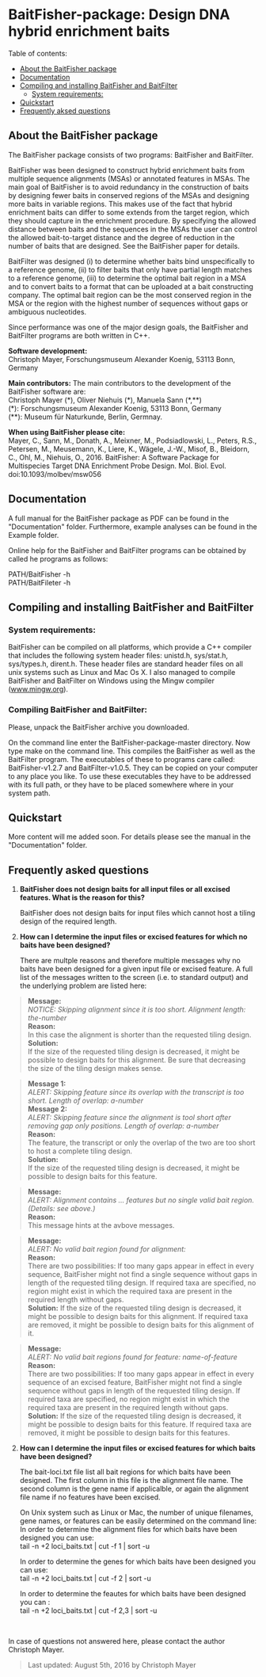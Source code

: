 ﻿BaitFisher-package: Design DNA hybrid enrichment baits
======================================================

Table of contents:
- [About the BaitFisher package](#about-the-baitfisher-package)
- [Documentation](#documentation)
- [Compiling and installing BaitFisher and BaitFilter](#compiling-and-installing-baitfisher-and-baitfilter)
  * [System requirements:](#system-requirements)
- [Quickstart](#quickstart)
- [Frequently aksed questions](#Frequently-aksed-questions)



About the BaitFisher package  <a id="about-the-baitfisher-package"></a>
----------------------------
The BaitFisher package consists of two programs: BaitFisher and BaitFilter. 

BaitFisher was been designed to construct hybrid enrichment baits from multiple sequence alignments (MSAs) or annotated features in MSAs. The main goal of BaitFisher is to avoid redundancy in the construction of baits by designing fewer baits in conserved regions of the MSAs and designing more baits in variable regions. This makes use of the fact that hybrid enrichment baits can differ to some extends from the target region, which they should capture in the enrichment procedure. By specifying the allowed distance between baits and the sequences in the MSAs the user can control the allowed bait-to-target distance and the degree of reduction in the number of baits that are designed. See the BaitFisher paper for details.

BaitFilter was designed (i) to determine whether baits bind unspecifically to a reference genome, (ii) to filter baits that only have partial length matches to a reference genome, (iii) to determine the optimal bait region in a MSA and to convert baits to a format that can be uploaded at a bait constructing company. The optimal bait region can be the most conserved region in the MSA or the region with the highest number of sequences without gaps or ambiguous nucleotides.

Since performance was one of the major design goals, the BaitFisher and BaitFilter programs are both written in C++. 

**Software development:**   
Christoph Mayer, 
Forschungsmuseum Alexander Koenig, 
53113 Bonn, 
Germany

**Main contributors:**
The main contributors to the development of the BaitFisher software are:  
Christoph Mayer (\*), Oliver Niehuis (\*), Manuela Sann (\*,\*\*)  
(\*): Forschungsmuseum Alexander Koenig, 53113 Bonn, Germany  
(\*\*): Museum für Naturkunde, Berlin, Germnay.  


**When using BaitFisher please cite:**   
Mayer, C., Sann, M., Donath, A., Meixner, M., Podsiadlowski, L., Peters, R.S., Petersen, M., Meusemann, K., Liere, K., Wägele, J.-W., Misof, B., Bleidorn, C., Ohl, M., Niehuis, O., 2016. BaitFisher: A Software Package for Multispecies Target DNA Enrichment Probe Design. Mol. Biol. Evol. doi:10.1093/molbev/msw056

Documentation  <a id="documentation"></a>
-------------

A full manual for the BaitFisher package as PDF can be found in the "Documentation" folder.
Furthermore, example analyses can be found in the Example folder.

Online help for the BaitFisher and BaitFilter programs can be obtained by called he programs
as follows:

PATH/BaitFisher -h  
PATH/BaitFileter -h



Compiling and installing BaitFisher and BaitFilter <a id="compiling-and-installing-baitfisher-and-baitfilter"></a>
--------------------------------------------------
### System requirements:  <a id="system-requirements"></a>

BaitFisher can be compiled on all platforms, which provide a C++ compiler that includes the following system header files: unistd.h, sys/stat.h, sys/types.h, dirent.h. These header files are standard header files on all unix systems such as Linux and Mac Os X. I also managed to compile BaitFisher and BaitFilter on Windows using the Mingw compiler (www.mingw.org).

### Compiling BaitFisher and BaitFilter:

Please, unpack the BaitFisher archive you downloaded. 

On the command line enter the BaitFisher-package-master directory. Now type make on the command line. This compiles the BaitFisher as well as the BaitFilter program. The executables of these to programs care called: BaitFisher-v1.2.7 and BaitFilter-v1.0.5. They can be copied on your computer to any place you like. To use these executables they have to be addressed with its full path, or they have to be placed somewhere where in your system path.


Quickstart  <a id="quickstart"></a>
----------
More content will me added soon.
For details please see the manual in the "Documentation" folder.

Frequently asked questions  <a id="Frequently-aksed-questions"></a>
--------------------------
1. **BaitFisher does not design baits for all input files or all excised features. What is the reason for this?**

   BaitFisher does not design baits for input files which cannot host a tiling design of the required length.


2. **How can I determine the input files or excised features for which no baits have been designed?**

   There are multple reasons and therefore multiple messages why no baits have been designed for a given input file or excised feature.
   A full list of the messages written to the screen (i.e. to standard output) and the underlying problem are listed here:

>  **Message:**    
   *NOTICE: Skipping alignment since it is too short. Alignment length: the-number*   
   **Reason:**    
   In this case the alignment is shorter than the requested tiling design.   
   **Solution:**   
   If the size of the requested tiling design is decreased, it might be possible to design baits for this alignment.
   Be sure that decreasing the size of the tiling design makes sense.

>  **Message 1:**    
   *ALERT: Skipping <feature name> feature since its overlap with the transcript is too short. Length of overlap: a-number*   
   **Message 2:**    
   *ALERT: Skipping <feature name> feature since the alignment is tool short after removing gap only positions. Length of overlap: a-number*   
   **Reason:**     
   The feature, the transcript or only the overlap of the two are too short to host a complete tiling design.   
   **Solution:**   
   If the size of the requested tiling design is decreased, it might be possible to design baits for this feature.   

>  **Message:**   
   *ALERT: Alignment contains ... features but no single valid bait region. (Details: see above.)*   
   **Reason:**   
   This message hints at the avbove messages.

>  **Message:**   
   *ALERT: No valid bait region found for alignment:*   
   **Reason:**    
   There are two possibilities: If too many gaps appear in effect in every sequence, BaitFisher might not find a single sequence without gaps
   in length of the requested tiling design.
   If required taxa are specified, no region might exist in which the required taxa are present in the required length without gaps.   
   **Solution:**
   If the size of the requested tiling design is decreased, it might be possible to design baits for this alignment.
   If required taxa are removed,  it might be possible to design baits for this alignment of it.

>  **Message:**   
   *ALERT: No valid bait regions found for feature: name-of-feature*   
   **Reason:**    
   There are two possibilities: If too many gaps appear in effect in every sequence of an excised feature, BaitFisher might not find a single sequence without gaps
   in length of the requested tiling design.
   If required taxa are specified, no region might exist in which the required taxa are present in the required length without gaps.   
   **Solution:**
   If the size of the requested tiling design is decreased, it might be possible to design baits for this feature.
   If required taxa are removed,  it might be possible to design baits for this features.



2. **How can I determine the input files or excised features for which baits have been designed?**

   The bait-loci.txt file list all bait regions for which baits have been designed. The first column in this file is the alignment file name.
   The second column is the gene name if applicalble, or again the alignment file name if no features have been excised.

   On Unix system such as Linux or Mac, the number of unique filenames, gene names, or features can be easily determined on the command line:
   In order to determine the alignment files for which baits have been designed you can use:   
   tail -n +2  loci_baits.txt | cut -f 1 | sort -u

   In order to determine the genes for which baits have been designed you can use:   
   tail -n +2  loci_baits.txt | cut -f 2 | sort -u

   In order to determine the feautes for which baits have been designed you can :   
   tail -n +2  loci_baits.txt | cut -f 2,3 | sort -u

&nbsp;


In case of questions not answered here, please contact the author Christoph Mayer.

>Last updated: August 5th, 2016 by Christoph Mayer

